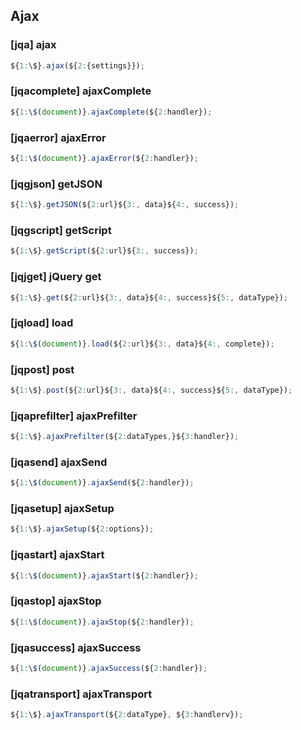 ## Ajax

### [jqa] ajax

```javascript
${1:\$}.ajax(${2:{settings}});
```

### [jqacomplete] ajaxComplete

```javascript
${1:\$(document)}.ajaxComplete(${2:handler});
```

### [jqaerror] ajaxError

```javascript
${1:\$(document)}.ajaxError(${2:handler});
```

### [jqgjson] getJSON

```javascript
${1:\$}.getJSON(${2:url}${3:, data}${4:, success});
```

### [jqgscript] getScript

```javascript
${1:\$}.getScript(${2:url}${3:, success});
```

### [jqjget] jQuery get

```javascript
${1:\$}.get(${2:url}${3:, data}${4:, success}${5:, dataType});
```

### [jqload] load

```javascript
${1:\$(document)}.load(${2:url}${3:, data}${4:, complete});
```

### [jqpost] post

```javascript
${1:\$}.post(${2:url}${3:, data}${4:, success}${5:, dataType});
```

### [jqaprefilter] ajaxPrefilter

```javascript
${1:\$}.ajaxPrefilter(${2:dataTypes,}${3:handler});
```

### [jqasend] ajaxSend

```javascript
${1:\$(document)}.ajaxSend(${2:handler});
```

### [jqasetup] ajaxSetup

```javascript
${1:\$}.ajaxSetup(${2:options});
```

### [jqastart] ajaxStart

```javascript
${1:\$(document)}.ajaxStart(${2:handler});
```

### [jqastop] ajaxStop

```javascript
${1:\$(document)}.ajaxStop(${2:handler});
```

### [jqasuccess] ajaxSuccess

```javascript
${1:\$(document)}.ajaxSuccess(${2:handler});
```

### [jqatransport] ajaxTransport

```javascript
${1:\$}.ajaxTransport(${2:dataType}, ${3:handlerv});
```
